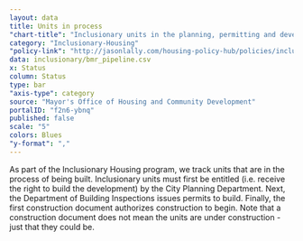 ```yaml
---
layout: data
title: Units in process
"chart-title": "Inclusionary units in the planning, permitting and development process as of 2014 Q1"
category: "Inclusionary-Housing"
"policy-link": "http://jasonlally.com/housing-policy-hub/policies/inclusionary-housing/"
data: inclusionary/bmr_pipeline.csv
x: Status
column: Status
type: bar
"axis-type": category
source: "Mayor's Office of Housing and Community Development"
portalID: "f2n6-ybnq"
published: false
scale: "5"
colors: Blues
"y-format": ","
---
```


As part of the Inclusionary Housing program, we track units that are in the process of being built. Inclusionary units must first be entitled (i.e. receive the right to build the development) by the City Planning Department. Next, the Department of Building Inspections issues permits to build. Finally, the first construction document authorizes construction to begin. Note that a construction document does not mean the units are under construction - just that they could be.
